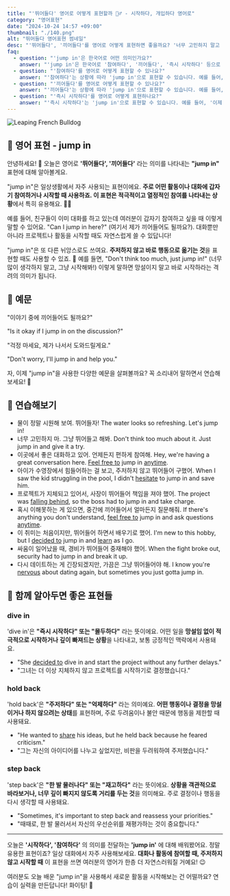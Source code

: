 ```yaml
---
title: "'뛰어들다' 영어로 어떻게 표현할까 🏊‍♂️ - 시작하다, 개입하다 영어로"
category: "영어표현"
date: "2024-10-24 14:57 +09:00"
thumbnail: "./140.png"
alt: "뛰어들다 영어표현 썸네일"
desc: "'뛰어들다', '끼어들다'를 영어로 어떻게 표현하면 좋을까요? '너무 고민하지 말고 그냥 뛰어들어서 해봐', '제가 대화 중에 끼어들어도 될까요?' 등을 영어로 표현하는 법을 배워봅시다. 다양한 예문을 통해서 연습하고 본인의 표현으로 만들어 보세요."
faq:
  - question: "'jump in'은 한국어로 어떤 의미인가요?"
    answer: "'jump in'은 한국어로 '참여하다', '끼어들다', '즉시 시작하다' 등으로 번역될 수 있습니다. 대화나 활동에 즉각적으로 참여하거나 개입할 때 사용합니다."
  - question: "'참여하다'를 영어로 어떻게 표현할 수 있나요?"
    answer: "'참여하다'는 상황에 따라 'jump in'으로 표현할 수 있습니다. 예를 들어, '그 프로젝트에 참여하고 싶어'는 'I want to jump in on that project'로 말할 수 있습니다."
  - question: "'끼어들다'를 영어로 어떻게 표현할 수 있나요?"
    answer: "'끼어들다'는 상황에 따라 'jump in'으로 표현할 수 있습니다. 예를 들어, '대화 중에 끼어들지 마'는 'Don't jump in during the conversation'으로 말할 수 있습니다."
  - question: "'즉시 시작하다'를 영어로 어떻게 표현하나요?"
    answer: "'즉시 시작하다'는 'jump in'으로 표현할 수 있습니다. 예를 들어, '이제 시작해도 돼'는 'You can jump in now'로 표현할 수 있습니다."
---
```


![Leaping French Bulldog](./140-1.jpeg)

## 🌟 영어 표현 - jump in

안녕하세요! 👋 오늘은 영어로 **'뛰어들다', '끼어들다'** 라는 의미를 나타내는 **"jump in"** 표현에 대해 알아볼게요.

"jump in"은 일상생활에서 자주 사용되는 표현이에요. **주로 어떤 활동이나 대화에 갑자기 참여하거나 시작할 때 사용하죠. 이 표현은 적극적이고 열정적인 참여를 나타내는 상황**에서 특히 유용해요. 🏊‍♂️

예를 들어, 친구들이 이미 대화를 하고 있는데 여러분이 갑자기 참여하고 싶을 때 이렇게 말할 수 있어요. "Can I jump in here?" (여기서 제가 끼어들어도 될까요?). 대화뿐만 아니라 프로젝트나 활동을 시작할 때도 자연스럽게 쓸 수 있답니다!

"jump in"은 또 다른 뉘앙스로도 쓰여요. **주저하지 않고 바로 행동으로 옮기는 것**을 표현할 때도 사용할 수 있죠. 🚀 예를 들면, "Don't think too much, just jump in!" (너무 많이 생각하지 말고, 그냥 시작해봐!) 이렇게 말하면 망설이지 말고 바로 시작하라는 격려의 의미가 됩니다.

## 📖 예문

"이야기 중에 끼어들어도 될까요?"

"Is it okay if I jump in on the discussion?"

"걱정 마세요, 제가 나서서 도와드릴게요."

"Don't worry, I'll jump in and help you."

자, 이제 "jump in"을 사용한 다양한 예문을 살펴볼까요? 꼭 소리내어 말하면서 연습해보세요! 🎤

## 💬 연습해보기

<ul data-interactive-list>
  <li data-interactive-item>
    <span data-toggler>물이 정말 시원해 보여. 뛰어들자!</span>
    <span data-answer>The water looks so refreshing. Let's jump in!</span>
  </li>
  <li data-interactive-item>
    <span data-toggler>너무 고민하지 마. 그냥 뛰어들고 해봐.</span>
    <span data-answer>Don't think too much about it. Just jump in and give it a try.</span>
  </li>
  <li data-interactive-item>
    <span data-toggler>이곳에서 좋은 대화하고 있어. 언제든지 편하게 참여해.</span>
    <span data-answer>Hey, we're having a great conversation here. <a href="/blog/얼마든지-영어표현/">Feel free to</a> jump in <a href="/blog/in-english/153.anytime/">anytime</a>.</span>
  </li>
  <li data-interactive-item>
    <span data-toggler>아이가 수영장에서 힘들어하는 걸 보고, 주저하지 않고 뛰어들어 구했어.</span>
    <span data-answer>When I saw the kid struggling in the pool, I didn't <a href="/blog/in-english/135.hesitate/">hesitate</a> to jump in and save him.</span>
  </li>
  <li data-interactive-item>
    <span data-toggler>프로젝트가 지체되고 있어서, 사장이 뛰어들어 책임을 져야 했어.</span>
    <span data-answer>The project was <a href="/blog/in-english/031.fall-behind/">falling behind</a>, so the boss had to jump in and take charge.</span>
  </li>
  <li data-interactive-item>
    <span data-toggler>혹시 이해못하는 게 있으면, 중간에 끼어들어서 얼마든지 질문해줘.</span>
    <span data-answer>If there's anything you don't understand, <a href="/blog/얼마든지-영어표현/">feel free to</a> jump in and ask questions <a href="/blog/in-english/153.anytime/">anytime</a>.</span>
  </li>
  <li data-interactive-item>
    <span data-toggler>이 취미는 처음이지만, 뛰어들어 하면서 배우기로 했어.</span>
    <span data-answer>I'm new to this hobby, but I  <a href="/blog/in-english/062.decide-to/">decided to</a> jump in and <a href="/blog/in-english/245.learn/">learn</a> as I go.</span>
  </li>
  <li data-interactive-item>
    <span data-toggler>싸움이 일어났을 때, 경비가 뛰어들어 중재해야 했어.</span>
    <span data-answer>When the fight broke out, security had to jump in and break it up.</span>
  </li>
  <li data-interactive-item>
    <span data-toggler>다시 데이트하는 게 긴장되겠지만, 가끔은 그냥 뛰어들어야 해.</span>
    <span data-answer>I know you're <a href="/blog/in-english/115.nervous/">nervous</a> about dating again, but sometimes you just gotta jump in.</span>
  </li>
</ul>

## 🤝 함께 알아두면 좋은 표현들

### dive in

'dive in'은 **"즉시 시작하다" 또는 "몰두하다"** 라는 뜻이에요. 어떤 일을 **망설임 없이 적극적으로 시작하거나 깊이 빠져드는 상황**을 나타내고, 보통 긍정적인 맥락에서 사용돼요.

- "She [decided to](/blog/in-english/062.decide-to/) dive in and start the project without any further delays."
- "그녀는 더 이상 지체하지 않고 프로젝트를 시작하기로 결정했습니다."

### hold back

'hold back'은 **"주저하다" 또는 "억제하다"** 라는 의미예요. **어떤 행동이나 결정을 망설이거나 하지 않으려는 상태**를 표현하며, 주로 두려움이나 불안 때문에 행동을 제한할 때 사용돼요.

- "He wanted to [share](/blog/in-english/248.share/) his ideas, but he held back because he feared criticism."
- "그는 자신의 아이디어를 나누고 싶었지만, 비판을 두려워하여 주저했습니다."

### step back

'step back'은 **"한 발 물러나다" 또는 "재고하다"** 라는 뜻이에요. **상황을 객관적으로 바라보거나, 너무 깊이 빠지지 않도록 거리를 두는 것**을 의미해요. 주로 결정이나 행동을 다시 생각할 때 사용돼요.

- "Sometimes, it's important to step back and reassess your priorities."
- "때때로, 한 발 물러서서 자신의 우선순위를 재평가하는 것이 중요합니다."

---

오늘은 **'시작하다', '참여하다'** 의 의미를 전달하는 **'jump in'** 에 대해 배워봤어요. 정말 유용한 표현이죠? 일상 대화에서 자주 사용해보세요. **대화나 활동에 참여할 때, 주저하지 않고 시작할 때** 이 표현을 쓰면 여러분의 영어가 한층 더 자연스러워질 거예요! 😉

여러분도 오늘 배운 "jump in"을 사용해서 새로운 활동을 시작해보는 건 어떨까요? 연습이 실력을 만든답니다! 화이팅! 💪
